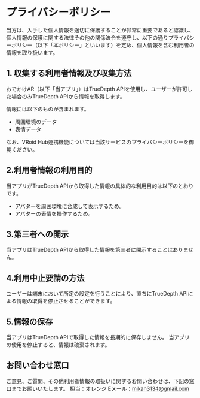 ﻿# プライバシーポリシー
当方は、入手した個人情報を適切に保護することが非常に重要であると認識し、個人情報の保護に関する法律その他の関係法令を遵守し、以下の通りプライバシーポリシー（以下「本ポリシー」といいます）を定め、個人情報を含む利用者の情報を取り扱います。

## 1. 収集する利用者情報及び収集方法
おでかけAR（以下「当アプリ」）はTrueDepth APIを使用し、ユーザーが許可した場合のみTrueDepth APIから情報を取得します。

情報には以下のものが含まれます。
- 周囲環境のデータ
- 表情データ

なお、VRoid Hub連携機能については当該サービスのプライバシーポリシーを御覧ください。

## 2.利用者情報の利用目的
当アプリがTrueDepth APIから取得した情報の具体的な利用目的は以下のとおりです。
- アバターを周囲環境に合成して表示するため。
- アバターの表情を操作するため。

## 3.第三者への開示
当アプリはTrueDepth APIから取得した情報を第三者に開示することはありません。

## 4.利用中止要請の方法
ユーザーは端末において所定の設定を行うことにより、直ちにTrueDepth APIによる情報の取得を停止させることができます。

## 5.情報の保存
当アプリはTrueDepth APIで取得した情報を長期的に保存しません。
当アプリの使用を停止すると、情報は破棄されます。

## お問い合わせ窓口
ご意見、ご質問、その他利用者情報の取扱いに関するお問い合わせは、下記の窓口までお願いいたします。
担当：オレンジ
Eメール：mikan3134@gmail.com
